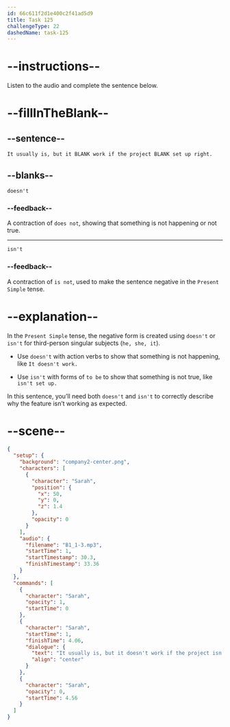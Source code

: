 ```yaml
---
id: 66c611f2d1e400c2f41ad5d9
title: Task 125
challengeType: 22
dashedName: task-125
---
```


<!-- Audio Reference:
Sarah: It usually is, but it doesn't work if the project isn't set up right. -->

# --instructions--

Listen to the audio and complete the sentence below.

# --fillInTheBlank--

## --sentence--

`It usually is, but it BLANK work if the project BLANK set up right.`

## --blanks--

`doesn't`

### --feedback--

A contraction of `does not`, showing that something is not happening or not true. 

---

`isn't`

### --feedback--

A contraction of `is not`, used to make the sentence negative in the `Present Simple` tense. 

# --explanation--

In the `Present Simple` tense, the negative form is created using `doesn't` or `isn't` for third-person singular subjects (`he, she, it`). 

- Use `doesn't` with action verbs to show that something is not happening, like `It doesn't work.`

- Use `isn't` with forms of `to be` to show that something is not true, like `isn't set up.`

In this sentence, you’ll need both `doesn't` and `isn't` to correctly describe why the feature isn’t working as expected.

# --scene--

```json
{
  "setup": {
    "background": "company2-center.png",
    "characters": [
      {
        "character": "Sarah",
        "position": {
          "x": 50,
          "y": 0,
          "z": 1.4
        },
        "opacity": 0
      }
    ],
    "audio": {
      "filename": "B1_1-3.mp3",
      "startTime": 1,
      "startTimestamp": 30.3,
      "finishTimestamp": 33.36
    }
  },
  "commands": [
    {
      "character": "Sarah",
      "opacity": 1,
      "startTime": 0
    },
    {
      "character": "Sarah",
      "startTime": 1,
      "finishTime": 4.06,
      "dialogue": {
        "text": "It usually is, but it doesn't work if the project isn't set up right.",
        "align": "center"
      }
    },
    {
      "character": "Sarah",
      "opacity": 0,
      "startTime": 4.56
    }
  ]
}
```
